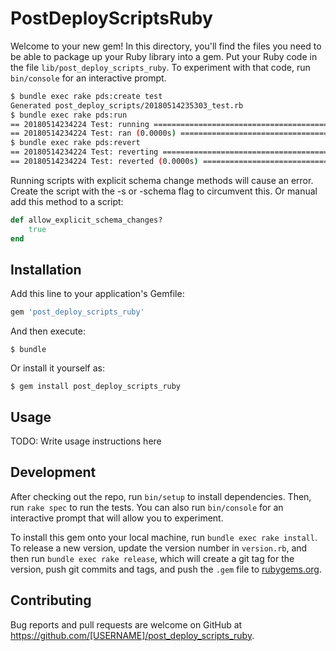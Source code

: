 # PostDeployScriptsRuby

Welcome to your new gem! In this directory, you'll find the files you need to be able to package up your Ruby library into a gem. Put your Ruby code in the file `lib/post_deploy_scripts_ruby`. To experiment with that code, run `bin/console` for an interactive prompt.

```bash
$ bundle exec rake pds:create test
Generated post_deploy_scripts/20180514235303_test.rb
$ bundle exec rake pds:run
== 20180514234224 Test: running ===============================================
== 20180514234224 Test: ran (0.0000s) =========================================
$ bundle exec rake pds:revert
== 20180514234224 Test: reverting =============================================
== 20180514234224 Test: reverted (0.0000s) ====================================
```

Running scripts with explicit schema change methods will cause an error.  Create the script with the -s or -schema flag to circumvent this.
Or manual add this method to a script:

```ruby
def allow_explicit_schema_changes?
    true
end
```

## Installation

Add this line to your application's Gemfile:

```ruby
gem 'post_deploy_scripts_ruby'
```

And then execute:

    $ bundle

Or install it yourself as:

    $ gem install post_deploy_scripts_ruby

## Usage

TODO: Write usage instructions here

## Development

After checking out the repo, run `bin/setup` to install dependencies. Then, run `rake spec` to run the tests. You can also run `bin/console` for an interactive prompt that will allow you to experiment.

To install this gem onto your local machine, run `bundle exec rake install`. To release a new version, update the version number in `version.rb`, and then run `bundle exec rake release`, which will create a git tag for the version, push git commits and tags, and push the `.gem` file to [rubygems.org](https://rubygems.org).

## Contributing

Bug reports and pull requests are welcome on GitHub at https://github.com/[USERNAME]/post_deploy_scripts_ruby.
